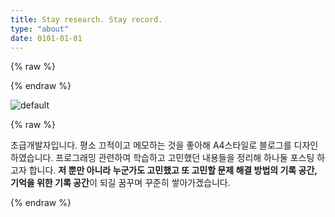 ```yaml
---
title: Stay research. Stay record.
type: "about"
date: 0101-01-01
---
```


{% raw %}
<div id="about">
{% endraw %}

![default](https://user-images.githubusercontent.com/34805973/39579637-31ccc982-4f22-11e8-9298-03250a5972d7.jpg)

{% raw %}
	<p>초급개발자입니다. 평소 끄적이고 메모하는 것을 좋아해 A4스타일로 블로그를 디자인 하였습니다. 프로그래밍 관련하여 학습하고 고민했던 내용들을 정리해 하나둘 포스팅 하고자 합니다. <b class="highlight">저 뿐만 아니라 누군가도 고민했고 또 고민할 문제 해결 방법의 기록 공간, 기억을 위한 기록 공간</b>이 되길 꿈꾸며 꾸준히 쌓아가겠습니다.</p>
</div>
{% endraw %}

